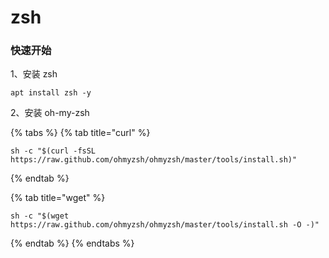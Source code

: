 # zsh

### 快速开始

1、安装 zsh

```text
apt install zsh -y
```

2、安装 oh-my-zsh

{% tabs %}
{% tab title="curl" %}
```text
sh -c "$(curl -fsSL https://raw.github.com/ohmyzsh/ohmyzsh/master/tools/install.sh)"
```
{% endtab %}

{% tab title="wget" %}
```
sh -c "$(wget https://raw.github.com/ohmyzsh/ohmyzsh/master/tools/install.sh -O -)"
```
{% endtab %}
{% endtabs %}



